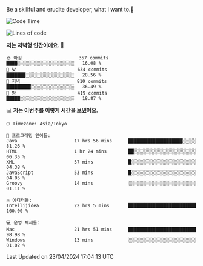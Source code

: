 Be a skillful and erudite developer, what I want to.👶

<!--START_SECTION:waka-->
![Code Time](http://img.shields.io/badge/Code%20Time-723%20hrs%2030%20mins-blue)

![Lines of code](https://img.shields.io/badge/%EC%A0%80%EB%8A%94%20%EC%97%AC%ED%83%9C%EA%B9%8C%EC%A7%80%20-1.6%20million%20%EC%A4%84%EC%9D%98%20%EC%BD%94%EB%93%9C%EB%A5%BC%20%EC%9E%91%EC%84%B1%ED%96%88%EC%96%B4%EC%9A%94.-blue)

**저는 저녁형 인간이에요. 🦉** 

```text
🌞 아침                     357 commits         ████░░░░░░░░░░░░░░░░░░░░░   16.08 % 
🌆 낮　                     634 commits         ███████░░░░░░░░░░░░░░░░░░   28.56 % 
🌃 저녁                     810 commits         █████████░░░░░░░░░░░░░░░░   36.49 % 
🌙 밤　                     419 commits         █████░░░░░░░░░░░░░░░░░░░░   18.87 % 
```


📊 **저는 이번주를 이렇게 시간을 보냈어요.** 

```text
🕑︎ Timezone: Asia/Tokyo

💬 프로그래밍 언어들: 
Java                     17 hrs 56 mins      ████████████████████░░░░░   81.26 % 
HTML                     1 hr 24 mins        ██░░░░░░░░░░░░░░░░░░░░░░░   06.35 % 
XML                      57 mins             █░░░░░░░░░░░░░░░░░░░░░░░░   04.38 % 
JavaScript               53 mins             █░░░░░░░░░░░░░░░░░░░░░░░░   04.05 % 
Groovy                   14 mins             ░░░░░░░░░░░░░░░░░░░░░░░░░   01.11 % 

🔥 에디터들: 
Intellijidea             22 hrs 5 mins       █████████████████████████   100.00 % 

💻 운영 체제들: 
Mac                      21 hrs 51 mins      █████████████████████████   98.98 % 
Windows                  13 mins             ░░░░░░░░░░░░░░░░░░░░░░░░░   01.02 % 
```


 Last Updated on 23/04/2024 17:04:13 UTC
<!--END_SECTION:waka-->
